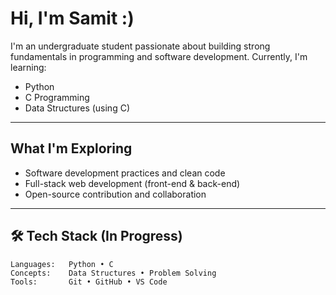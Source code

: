 # Hi, I'm Samit :)

I'm an undergraduate student passionate about building strong fundamentals in programming and software development. Currently, I'm learning:

-  Python  
-  C Programming  
-  Data Structures (using C)

---

## What I'm Exploring

- Software development practices and clean code
- Full-stack web development (front-end & back-end)
- Open-source contribution and collaboration

---

## 🛠️ Tech Stack (In Progress)

```text
Languages:   Python • C
Concepts:    Data Structures • Problem Solving
Tools:       Git • GitHub • VS Code

